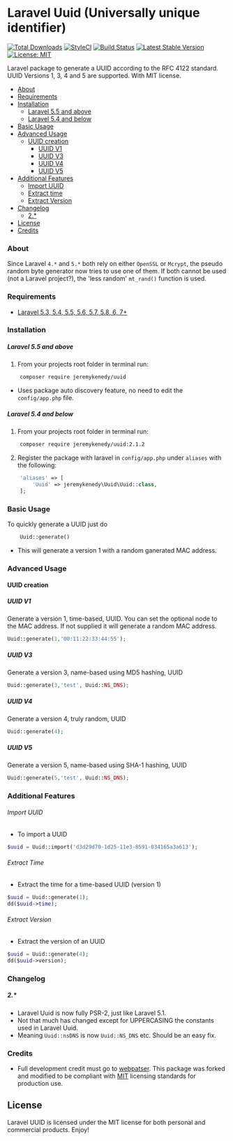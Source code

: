 # Laravel Uuid (Universally unique identifier)

[![Total Downloads](https://poser.pugx.org/jeremykenedy/uuid/d/total.svg)](https://packagist.org/packages/jeremykenedy/uuid)
[![StyleCI](https://github.styleci.io/repos/97753869/shield?branch=master)](https://github.styleci.io/repos/97753869)
[![Build Status](https://travis-ci.org/jeremykenedy/laravel-uuid.svg?branch=master)](http://travis-ci.org/jeremykenedy/laravel-uuid)
[![Latest Stable Version](https://poser.pugx.org/jeremykenedy/uuid/v/stable.svg)](https://packagist.org/packages/jeremykenedy/uuid)
[![License: MIT](https://img.shields.io/badge/License-MIT-yellow.svg)](https://opensource.org/licenses/MIT)

Laravel package to generate a UUID according to the RFC 4122 standard. UUID Versions 1, 3, 4 and 5 are supported. With MIT license.

- [About](#about)
- [Requirements](#requirements)
- [Installation](#installation)
    - [Laravel 5.5 and above](#laravel-55-and-above)
    - [Laravel 5.4 and below](#laravel-54-and-below)
- [Basic Usage](#basic-usage)
- [Advanced Usage](#advanced-usage)
    - [UUID creation](#uuid-creation)
        - [UUID V1](#uuid-v1)
        - [UUID V3](#uuid-v3)
        - [UUID V4](#uuid-v4)
        - [UUID V5](#uuid-v5)
- [Additional Features](#additional-features)
    - [Import UUID](#import-uuid)
    - [Extract time](#extract-time)
    - [Extract Version](#extract-version)
- [Changelog](#changelog)
    - [2.*](#2.*)
- [License](#license)
- [Credits](#credits)

### About
Since Laravel `4.*` and `5.*` both rely on either `OpenSSL` or `Mcrypt`, the pseudo random byte generator now tries to use one of them. If both cannot be used (not a Laravel project?), the 'less random' `mt_rand()` function is used.

### Requirements
* [Laravel 5.3, 5.4, 5.5, 5.6, 5.7, 5.8, 6, 7+](https://laravel.com/docs/installation)

### Installation

##### Laravel 5.5 and above
1. From your projects root folder in terminal run:

```bash
    composer require jeremykenedy/uuid
```

* Uses package auto discovery feature, no need to edit the `config/app.php` file.

##### Laravel 5.4 and below
1. From your projects root folder in terminal run:

```bash
    composer require jeremykenedy/uuid:2.1.2
```

2. Register the package with laravel in `config/app.php` under `aliases` with the following:

```php
    'aliases' => [
        'Uuid' => jeremykenedy\Uuid\Uuid::class,
    ];
```

### Basic Usage

To quickly generate a UUID just do

```php
    Uuid::generate()
```
* This will generate a version 1 with a random ganerated MAC address.

### Advanced Usage

#### UUID creation

##### UUID V1
Generate a version 1, time-based, UUID. You can set the optional node to the MAC address. If not supplied it will generate a random MAC address.

```php
Uuid::generate(1,'00:11:22:33:44:55');
```

##### UUID V3
Generate a version 3, name-based using MD5 hashing, UUID

```php
Uuid::generate(3,'test', Uuid::NS_DNS);
```

##### UUID V4
Generate a version 4, truly random, UUID

```php
Uuid::generate(4);
```

##### UUID V5
Generate a version 5, name-based using SHA-1 hashing, UUID

```php
Uuid::generate(5,'test', Uuid::NS_DNS);
```

### Additional Features
###### Import UUID
* To import a UUID

```php
$uuid = Uuid::import('d3d29d70-1d25-11e3-8591-034165a3a613');
```

###### Extract Time
* Extract the time for a time-based UUID (version 1)

```php
$uuid = Uuid::generate(1);
dd($uuid->time);
```

###### Extract Version
* Extract the version of an UUID

```php
$uuid = Uuid::generate(4);
dd($uuid->version);
````

### Changelog
##### 2.*
* Laravel Uuid is now fully PSR-2, just like Laravel 5.1.
* Not that much has changed except for UPPERCASING the constants used in Laravel Uuid.
* Meaning `Uuid::nsDNS` is now `Uuid::NS_DNS` etc. Should be an easy fix.

### Credits
* Full development credit must go to [webpatser](https://github.com/webpatser). This package was forked and modified to be compliant with [MIT](https://opensource.org/licenses/MIT) licensing standards for production use.

## License
Laravel UUID is licensed under the MIT license for both personal and commercial products. Enjoy!
